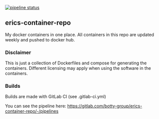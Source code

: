 [![pipeline status](https://gitlab.com/botty-group/erics-container-repo/badges/main/pipeline.svg)](https://gitlab.com/botty-group/erics-container-repo/-/pipelines)

## erics-container-repo
My docker containers in one place.
All containers in this repo are updated weekly and pushed to docker hub.

### Disclaimer

This is just a collection of Dockerfiles and compose for generating the containers.
Different licensing may apply when using the software in the containers. 

### Builds

Builds are made with GitLab CI (see .gitlab-ci.yml) 

You can see the pipeline here: https://gitlab.com/botty-group/erics-container-repo/-/pipelines
